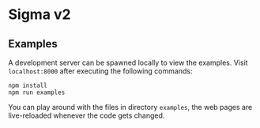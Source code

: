 # Sigma v2

## Examples

A development server can be spawned locally to view the examples. Visit `localhost:8000` after executing the following commands:

    npm install
    npm run examples

You can play around with the files in directory `examples`, the web pages are live-reloaded whenever the code gets changed.
